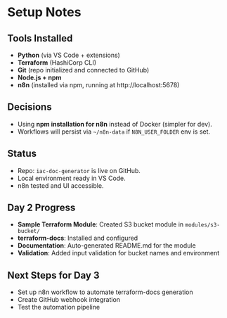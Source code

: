 # Setup Notes

## Tools Installed
- **Python** (via VS Code + extensions)
- **Terraform** (HashiCorp CLI)
- **Git** (repo initialized and connected to GitHub)
- **Node.js + npm**
- **n8n** (installed via npm, running at http://localhost:5678)

## Decisions
- Using **npm installation for n8n** instead of Docker (simpler for dev).
- Workflows will persist via `~/n8n-data` if `N8N_USER_FOLDER` env is set.

## Status
- Repo: `iac-doc-generator` is live on GitHub.
- Local environment ready in VS Code.
- n8n tested and UI accessible.

## Day 2 Progress
- **Sample Terraform Module**: Created S3 bucket module in `modules/s3-bucket/`
- **terraform-docs**: Installed and configured
- **Documentation**: Auto-generated README.md for the module
- **Validation**: Added input validation for bucket names and environment

## Next Steps for Day 3
- Set up n8n workflow to automate terraform-docs generation
- Create GitHub webhook integration
- Test the automation pipeline